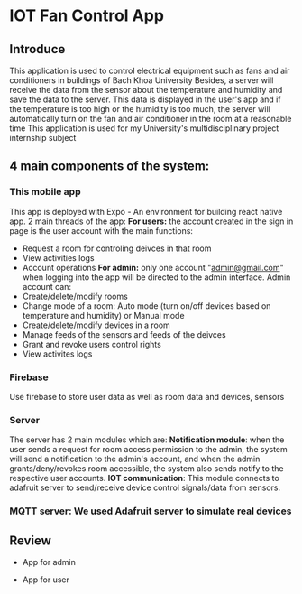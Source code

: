# IOT Fan Control App
## Introduce
This application is used to control electrical equipment such as fans and air conditioners in buildings of Bach Khoa University
Besides, a server will receive the data from the sensor about the temperature and humidity and save the data to the server. This data is displayed in the user's app and if the temperature is too high or the humidity is too much, the server will automatically turn on the fan and air conditioner in the room at a reasonable time
This application is used for my University's multidisciplinary project internship subject
## 4 main components of the system:
### This mobile app
This app is deployed with Expo - An environment for building react native app. 
2 main threads of the app:
**For users:** the account created in the sign in page is the user account with the main functions:
* Request a room for controling deivces in that room
* View activities logs
* Account operations
**For admin:** only one account "admin@gmail.com" when logging into the app will be directed to the admin interface. Admin account can:
* Create/delete/modify rooms
* Change mode of a room: Auto mode (turn on/off devices based on temperature and humidity) or Manual mode
* Create/delete/modify devices in a room
* Manage feeds of the sensors and feeds of the deivces
* Grant and revoke users control rights
* View activites logs
### Firebase 
Use firebase to store user data as well as room data and devices, sensors
### Server
The server has 2 main modules which are:
**Notification module**: when the user sends a request for room access permission to the admin, the system will send a notification to the admin's account, and when the admin grants/deny/revokes room accessible, the system also sends notify to the respective user accounts.
**IOT communication**: This module connects to adafruit server to send/receive device control signals/data from sensors.
### MQTT server: We used Adafruit server to simulate real devices
## Review
* App for admin

* App for user
